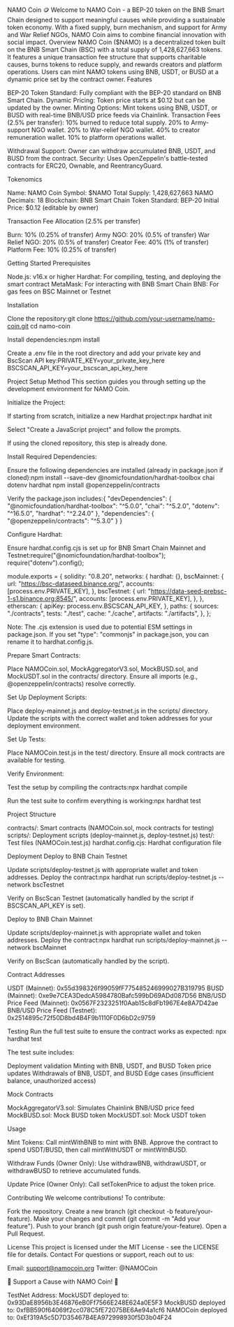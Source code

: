 NAMO Coin 🪙
Welcome to NAMO Coin - a BEP-20 token on the BNB Smart Chain designed to support meaningful causes while providing a sustainable token economy. With a fixed supply, burn mechanism, and support for Army and War Relief NGOs, NAMO Coin aims to combine financial innovation with social impact.
Overview
NAMO Coin ($NAMO) is a decentralized token built on the BNB Smart Chain (BSC) with a total supply of 1,428,627,663 tokens. It features a unique transaction fee structure that supports charitable causes, burns tokens to reduce supply, and rewards creators and platform operations. Users can mint NAMO tokens using BNB, USDT, or BUSD at a dynamic price set by the contract owner.
Features

BEP-20 Token Standard: Fully compliant with the BEP-20 standard on BNB Smart Chain.
Dynamic Pricing: Token price starts at $0.12 but can be updated by the owner.
Minting Options: Mint tokens using BNB, USDT, or BUSD with real-time BNB/USD price feeds via Chainlink.
Transaction Fees (2.5% per transfer):
10% burned to reduce total supply.
20% to Army-support NGO wallet.
20% to War-relief NGO wallet.
40% to creator remuneration wallet.
10% to platform operations wallet.


Withdrawal Support: Owner can withdraw accumulated BNB, USDT, and BUSD from the contract.
Security: Uses OpenZeppelin's battle-tested contracts for ERC20, Ownable, and ReentrancyGuard.

Tokenomics

Name: NAMO Coin
Symbol: $NAMO
Total Supply: 1,428,627,663 NAMO
Decimals: 18
Blockchain: BNB Smart Chain
Token Standard: BEP-20
Initial Price: $0.12 (editable by owner)

Transaction Fee Allocation (2.5% per transfer)

Burn: 10% (0.25% of transfer)
Army NGO: 20% (0.5% of transfer)
War Relief NGO: 20% (0.5% of transfer)
Creator Fee: 40% (1% of transfer)
Platform Fee: 10% (0.25% of transfer)

Getting Started
Prerequisites

Node.js: v16.x or higher
Hardhat: For compiling, testing, and deploying the smart contract
MetaMask: For interacting with BNB Smart Chain
BNB: For gas fees on BSC Mainnet or Testnet

Installation

Clone the repository:git clone https://github.com/your-username/namo-coin.git
cd namo-coin


Install dependencies:npm install


Create a .env file in the root directory and add your private key and BscScan API key:PRIVATE_KEY=your_private_key_here
BSCSCAN_API_KEY=your_bscscan_api_key_here



Project Setup Method
This section guides you through setting up the development environment for NAMO Coin.

Initialize the Project:

If starting from scratch, initialize a new Hardhat project:npx hardhat init


Select "Create a JavaScript project" and follow the prompts.


If using the cloned repository, this step is already done.


Install Required Dependencies:

Ensure the following dependencies are installed (already in package.json if cloned):npm install --save-dev @nomicfoundation/hardhat-toolbox chai dotenv hardhat
npm install @openzeppelin/contracts


Verify the package.json includes:{
  "devDependencies": {
    "@nomicfoundation/hardhat-toolbox": "^5.0.0",
    "chai": "^5.2.0",
    "dotenv": "^16.5.0",
    "hardhat": "^2.24.0"
  },
  "dependencies": {
    "@openzeppelin/contracts": "^5.3.0"
  }
}




Configure Hardhat:

Ensure hardhat.config.cjs is set up for BNB Smart Chain Mainnet and Testnet:require("@nomicfoundation/hardhat-toolbox");
require("dotenv").config();

module.exports = {
    solidity: "0.8.20",
    networks: {
        hardhat: {},
        bscMainnet: {
            url: "https://bsc-dataseed.binance.org/",
            accounts: [process.env.PRIVATE_KEY],
        },
        bscTestnet: {
            url: "https://data-seed-prebsc-1-s1.binance.org:8545/",
            accounts: [process.env.PRIVATE_KEY],
        },
    },
    etherscan: {
        apiKey: process.env.BSCSCAN_API_KEY,
    },
    paths: {
        sources: "./contracts",
        tests: "./test",
        cache: "./cache",
        artifacts: "./artifacts",
    },
};


Note: The .cjs extension is used due to potential ESM settings in package.json. If you set "type": "commonjs" in package.json, you can rename it to hardhat.config.js.


Prepare Smart Contracts:

Place NAMOCoin.sol, MockAggregatorV3.sol, MockBUSD.sol, and MockUSDT.sol in the contracts/ directory.
Ensure all imports (e.g., @openzeppelin/contracts) resolve correctly.


Set Up Deployment Scripts:

Place deploy-mainnet.js and deploy-testnet.js in the scripts/ directory.
Update the scripts with the correct wallet and token addresses for your deployment environment.


Set Up Tests:

Place NAMOCoin.test.js in the test/ directory.
Ensure all mock contracts are available for testing.


Verify Environment:

Test the setup by compiling the contracts:npx hardhat compile


Run the test suite to confirm everything is working:npx hardhat test





Project Structure

contracts/: Smart contracts (NAMOCoin.sol, mock contracts for testing)
scripts/: Deployment scripts (deploy-mainnet.js, deploy-testnet.js)
test/: Test files (NAMOCoin.test.js)
hardhat.config.cjs: Hardhat configuration file

Deployment
Deploy to BNB Chain Testnet

Update scripts/deploy-testnet.js with appropriate wallet and token addresses.
Deploy the contract:npx hardhat run scripts/deploy-testnet.js --network bscTestnet


Verify on BscScan Testnet (automatically handled by the script if BSCSCAN_API_KEY is set).

Deploy to BNB Chain Mainnet

Update scripts/deploy-mainnet.js with appropriate wallet and token addresses.
Deploy the contract:npx hardhat run scripts/deploy-mainnet.js --network bscMainnet


Verify on BscScan (automatically handled by the script).

Contract Addresses

USDT (Mainnet): 0x55d398326f99059fF775485246999027B319795
BUSD (Mainnet): 0xe9e7CEA3DedcA5984780Bafc599bD69ADd087D56
BNB/USD Price Feed (Mainnet): 0x0567F2323251f0Aab15c8dFb1967E4e8A7D42ae
BNB/USD Price Feed (Testnet): 0x2514895c72f50D8bd4B4F9b1110F0D6bD2c9759

Testing
Run the full test suite to ensure the contract works as expected:
npx hardhat test

The test suite includes:

Deployment validation
Minting with BNB, USDT, and BUSD
Token price updates
Withdrawals of BNB, USDT, and BUSD
Edge cases (insufficient balance, unauthorized access)

Mock Contracts

MockAggregatorV3.sol: Simulates Chainlink BNB/USD price feed
MockBUSD.sol: Mock BUSD token
MockUSDT.sol: Mock USDT token

Usage

Mint Tokens:
Call mintWithBNB to mint with BNB.
Approve the contract to spend USDT/BUSD, then call mintWithUSDT or mintWithBUSD.


Withdraw Funds (Owner Only):
Use withdrawBNB, withdrawUSDT, or withdrawBUSD to retrieve accumulated funds.


Update Price (Owner Only):
Call setTokenPrice to adjust the token price.



Contributing
We welcome contributions! To contribute:

Fork the repository.
Create a new branch (git checkout -b feature/your-feature).
Make your changes and commit (git commit -m "Add your feature").
Push to your branch (git push origin feature/your-feature).
Open a Pull Request.

License
This project is licensed under the MIT License - see the LICENSE file for details.
Contact
For questions or support, reach out to us:

Email: support@namocoin.org
Twitter: @NAMOCoin


🌟 Support a Cause with NAMO Coin! 🌟

TestNet Address:
MockUSDT deployed to: 0x93DaE8956b3E46876eB0Ff7566E248E624a0E5F3
MockBUSD deployed to: 0xfBB590f64069f2cc078C5fE72075BE6Ae94a1cf6
NAMOCoin deployed to: 0xEf319A5c5D7D35467B4EA972998930f5D3b04F24